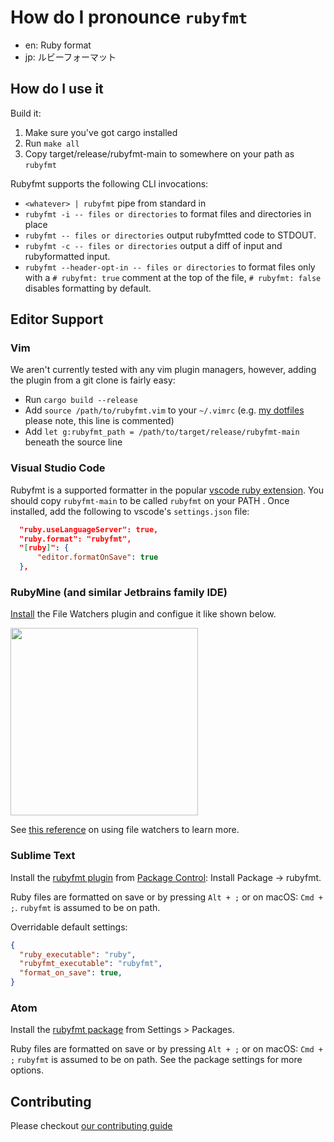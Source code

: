 # How do I pronounce `rubyfmt`
* en: Ruby format
* jp: ルビーフォーマット

## How do I use it

Build it:
1. Make sure you've got cargo installed
2. Run `make all`
3. Copy target/release/rubyfmt-main to somewhere on your path as `rubyfmt`

Rubyfmt supports the following CLI invocations:

* `<whatever> | rubyfmt` pipe from standard in
* `rubyfmt -i -- files or directories` to format files and directories in place
* `rubyfmt -- files or directories` output rubyfmtted code to STDOUT.
* `rubyfmt -c -- files or directories` output a diff of input and rubyformatted input.
* `rubyfmt --header-opt-in -- files or directories` to format files only with a `# rubyfmt: true` comment at the top of the file, `# rubyfmt: false` disables formatting by default.


## Editor Support

### Vim

We aren't currently tested with any vim plugin managers, however, adding the
plugin from a git clone is fairly easy:

* Run `cargo build --release`
* Add `source /path/to/rubyfmt.vim` to your `~/.vimrc` (e.g. [my dotfiles](https://github.com/penelopezone/dotfiles/commit/2c0e9c1215de368e64e063021e9523aa349c5454#diff-2152fa38b4d8bb10c75d6339a959650dR253) please note, this line is commented)
* Add `let g:rubyfmt_path = /path/to/target/release/rubyfmt-main` beneath the source line

### Visual Studio Code

Rubyfmt is a supported formatter in the popular
[vscode ruby extension](https://marketplace.visualstudio.com/items?itemName=rebornix.Ruby).
You should copy `rubyfmt-main` to be called `rubyfmt` on your PATH .
Once installed, add the following to vscode's `settings.json` file:

``` json
  "ruby.useLanguageServer": true,
  "ruby.format": "rubyfmt",
  "[ruby]": {
      "editor.formatOnSave": true
  },
```

### RubyMine (and similar Jetbrains family IDE)

[Install](https://www.jetbrains.com/help/ruby/settings-tools-file-watchers.html) the File Watchers plugin and configue it like shown below.

<img src="https://user-images.githubusercontent.com/8165/90933920-3b32eb80-e3b5-11ea-9a38-120249d022a3.png" height="300" />

See [this reference](https://www.jetbrains.com/help/ruby/using-file-watchers.html#ws_filewatcher_type_and_location_of_input_files) on using file watchers to learn more.

### Sublime Text

Install the [rubyfmt plugin](https://github.com/toreriklinnerud/sublime-rubyfmt/) from [Package Control](https://packagecontrol.io): Install Package -> rubyfmt.

Ruby files are formatted on save or by pressing `Alt + ;` or on macOS: `Cmd + ;`. `rubyfmt` is assumed to be on path.

Overridable default settings:
 ``` json
 {
   "ruby_executable": "ruby",
   "rubyfmt_executable": "rubyfmt",
   "format_on_save": true,
 }
 ```

 ### Atom

Install the [rubyfmt package](https://github.com/toreriklinnerud/atom-rubyfmt/) from Settings > Packages.

Ruby files are formatted on save or by pressing `Alt + ;` or on macOS: `Cmd + ;` `rubyfmt` is assumed to be on path. See the package settings for more options.

## Contributing

Please checkout [our contributing guide](./CONTRIBUTING.md)
